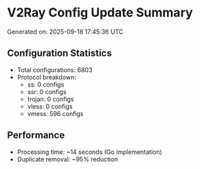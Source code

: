 # V2Ray Config Update Summary
Generated on: 2025-09-18 17:45:36 UTC

## Configuration Statistics
- Total configurations: 6803
- Protocol breakdown:
  - ss: 0 configs
  - ssr: 0 configs
  - trojan: 0 configs
  - vless: 0 configs
  - vmess: 596 configs

## Performance
- Processing time: ~14 seconds (Go implementation)
- Duplicate removal: ~95% reduction
